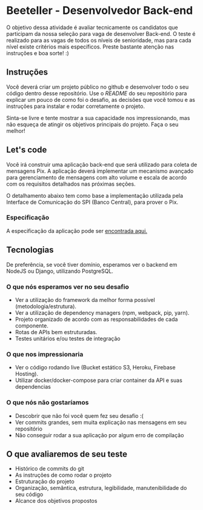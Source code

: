 # Beeteller - Desenvolvedor Back-end

O objetivo dessa atividade é avaliar tecnicamente os candidatos que participam da nossa seleção para vaga de desenvolver Back-end. O teste é realizado para as vagas de todos os níveis de senioridade, mas para cada nível existe critérios mais específicos.
Preste bastante atenção nas instruções e boa sorte! :)

## Instruções

Você deverá criar um projeto público no github e desenvolver todo o seu código dentro desse repositório. Use o _README_ do seu repositório para explicar um pouco de como foi o desafio, as decisões que você tomou e as instruções para instalar e rodar corretamente o projeto.

Sinta-se livre e tente mostrar a sua capacidade nos impressionando, mas não esqueça de atingir os objetivos principais do projeto. Faça o seu melhor!

## Let's code

Você irá construir uma aplicação back-end que será utilizado para coleta de mensagens Pix. A aplicação deverá implementar um mecanismo avançado para gerenciamento de mensagens com alto volume e escala de acordo com os requisitos detalhados nas próximas seções.

O detalhamento abaixo tem como base a implementação utilizada pela Interface de Comunicação do SPI (Banco Central), para prover o Pix.

### Especificação

A especificação da aplicação pode ser [encontrada aqui.](endpoints.md)

## Tecnologias

De preferência, se você tiver domínio, esperamos ver o backend em NodeJS ou Django, utilizando PostgreSQL.

### O que nós esperamos ver no seu desafio

- Ver a utilização do framework da melhor forma possível (metodologia/estrutura).
- Ver a utilização de dependency managers (npm, webpack, pip, yarn).
- Projeto organizado de acordo com as responsabilidades de cada componente.
- Rotas de APIs bem estruturadas.
- Testes unitários e/ou testes de integração

### O que nos impressionaria

- Ver o código rodando live (Bucket estático S3, Heroku, Firebase Hosting).
- Utilizar docker/docker-compose para criar container da API e suas dependencias

### O que nós não gostaríamos

- Descobrir que não foi você quem fez seu desafio :(
- Ver commits grandes, sem muita explicação nas mensagens em seu repositório
- Não conseguir rodar a sua aplicação por algum erro de compilação

## O que avaliaremos de seu teste

- Histórico de commits do git
- As instruções de como rodar o projeto
- Estruturação do projeto
- Organização, semântica, estrutura, legibilidade, manutenibilidade do seu código
- Alcance dos objetivos propostos
